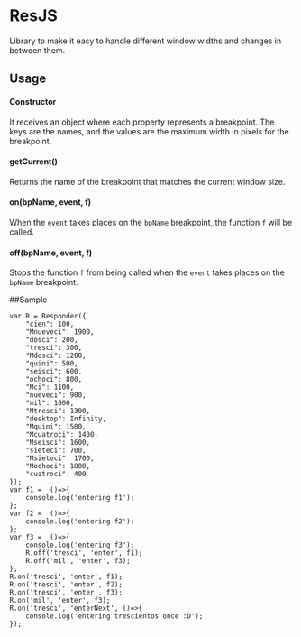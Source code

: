 # ResJS

Library to make it easy to handle different window widths and changes in between them.

## Usage

#### Constructor
It receives an object where each property represents a breakpoint. 
The keys are the names, and the values are the maximum width in pixels for the breakpoint.

#### getCurrent()
Returns the name of the breakpoint that matches the current window size.

#### on(bpName, event, f)
When the `event` takes places on the `bpName` breakpoint, the function `f` will be called.

#### off(bpName, event, f)
Stops the function `f` from being called when the `event` takes places on the `bpName` breakpoint.

##Sample
```
var R = Responder({
    "cien": 100, 
    "Mnueveci": 1900, 
    "dosci": 200, 
    "tresci": 300, 
    "Mdosci": 1200, 
    "quini": 500, 
    "seisci": 600, 
    "ochoci": 800, 
    "Mci": 1100, 
    "nueveci": 900, 
    "mil": 1000, 
    "Mtresci": 1300, 
    "desktop": Infinity,
    "Mquini": 1500, 
    "Mcuatroci": 1400, 
    "Mseisci": 1600, 
    "sieteci": 700, 
    "Msieteci": 1700, 
    "Mochoci": 1800, 
    "cuatroci": 400 
});
var f1 =  ()=>{
    console.log('entering f1');
};
var f2 =  ()=>{
    console.log('entering f2');
};
var f3 =  ()=>{
    console.log('entering f3');
    R.off('tresci', 'enter', f1);    
    R.off('mil', 'enter', f3);
};
R.on('tresci', 'enter', f1);
R.on('tresci', 'enter', f2);
R.on('tresci', 'enter', f3);
R.on('mil', 'enter', f3);
R.on('tresci', 'enterNext', ()=>{
    console.log('entering trescientos once :D');
});

```